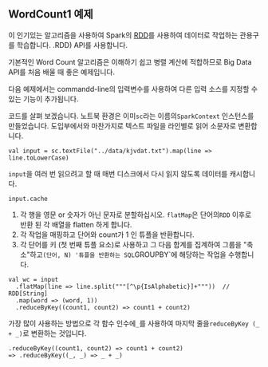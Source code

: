 ## WordCount1 예제

이 인기있는 알고리즘을 사용하여 Spark의 [RDD](http://spark.apache.org/docs/latest/api/scala/index.html#org.apache.spark.rdd)를 사용하여 데이터로 작업하는 관용구를 학습합니다. .RDD) API를 사용합니다.

기본적인 Word Count 알고리즘은 이해하기 쉽고 병렬 계산에 적합하므로 Big Data API를 처음 배울 때 좋은 예제입니다.

다음 예제에서는 commandd-line의 입력변수를 사용하여 다른 입력 소스를 지정할 수있는 기능이 추가됩니다.

코드를 살펴 보겠습니다. 노트북 환경은 이미`sc`라는 이름의`SparkContext` 인스턴스를 만들었습니다. 도입부에서와 마찬가지로 텍스트 파일을 라인별로 읽어 소문자로 변환합니다.

```{.scala}
val input = sc.textFile("../data/kjvdat.txt").map(line => line.toLowerCase)
```

`input`을 여러 번 읽으려고 할 때 매번 디스크에서 다시 읽지 않도록 데이터를 캐시합니다.

```{.scala}
input.cache
```

1. 각 행을 영문 or 숫자가 아닌 문자로 분할하십시오. `flatMap`은 단어의`RDD` 이후로 반환 된 각 배열을 flatten 하게 합니다.
2. 각 작업을 매핑하고 단어와 count가 1 인 튜플을 반환합니다.
3. 각 단어를 키 (첫 번째 튜플 요소)로 사용하고 그 다음 합계를 집계하여 그룹을 "축소"하고`(단어, N) '튜플을 반환하는 SQL`GROUPBY`에 해당하는 작업을 수행합니다.

```{.scala}
val wc = input
  .flatMap(line => line.split("""[^\p{IsAlphabetic}]+"""))  // RDD[String]
  .map(word => (word, 1))
  .reduceByKey((count1, count2) => count1 + count2)  
```

 가장 많이 사용하는 방법으로 각 함수 인수에`_`를 사용하여 마지막 줄을`reduceByKey (_ + _)`로 변환하는 것입니다.
```{.scala}
.reduceByKey((count1, count2) => count1 + count2)  
=> .reduceByKey((_, _) => _ + _) 
```